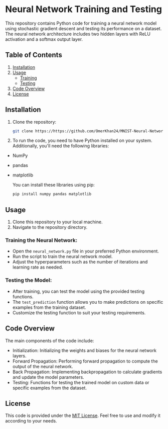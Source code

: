 # Neural Network Training and Testing

This repository contains Python code for training a neural network model using stochastic gradient descent and testing its performance on a dataset. The neural network architecture includes two hidden layers with ReLU activation and a softmax output layer.

## Table of Contents

1. [Installation](#installation)
2. [Usage](#usage)
   - [Training](#training-the-neural-network)
   - [Testing](#teting-the-model)
3. [Code Overview](#code-overview)
4. [License](#license)

## Installation

1. Clone the repository:
   ```bash
   git clone https://https://github.com/OmerKhan24/MNIST-Neural-Network.git

2. To run the code, you need to have Python installed on your system. Additionally, you'll need the following libraries:

- NumPy
- pandas
- matplotlib

  You can install these libraries using pip:
   ```bash
   pip install numpy pandas matplotlib

## Usage

1. Clone this repository to your local machine.
2. Navigate to the repository directory.

  ### Training the Neural Network:
  
  - Open the `neural_network.py` file in your preferred Python environment.
  - Run the script to train the neural network model.
  - Adjust the hyperparameters such as the number of iterations and learning rate as needed.
  
  ### Testing the Model:
  
  - After training, you can test the model using the provided testing functions.
  - The `test_prediction` function allows you to make predictions on specific examples from the training dataset.
  - Customize the testing function to suit your testing requirements.

## Code Overview

The main components of the code include:

- Initialization: Initializing the weights and biases for the neural network layers.
- Forward Propagation: Performing forward propagation to compute the output of the neural network.
- Back Propagation: Implementing backpropagation to calculate gradients and update the model parameters.
- Testing: Functions for testing the trained model on custom data or specific examples from the dataset.

## License

This code is provided under the [MIT License](https://github.com/OmerKhan24/MNIST-Neural-Network/blob/main/LICENSE). Feel free to use and modify it according to your needs.


